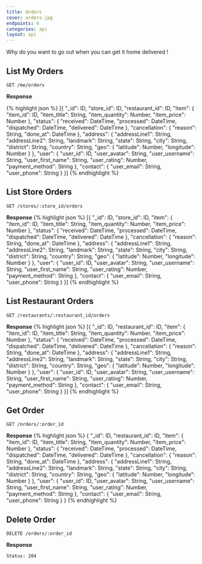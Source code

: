 ```yaml
---
title: Orders
cover: orders.jpg
endpoints: 4
categories: api
layout: api    
---
```

Why do you want to go out when you can get it home delivered !
<!--more-->

## List My Orders

`GET /me/orders`

**Response**

{% highlight json %}
[{
	"_id": ID,
	"store_id": ID,
	"restaurant_id": ID,
	"item": {
	    "item_id": ID,
	    "item_title": String,
	    "item_quantity": Number,
	    "item_price": Number
	    },
	"status": {
	    "received": DateTime,
	    "processed": DateTime,
	    "dispatched": DateTime,
	    "delivered": DateTime
	    },
	"cancellation": {
	    "reason": String,
	    "done_at": DateTime
	    },
	"address": {
	    "addressLine1": String,
	    "addressLine2": String,
	    "landmark": String,
	    "state": String,
	    "city": String,
	    "district": String,
	    "country": String,
	    "geo": {
	            "latitude": Number,
	            "longitude": Number
	        }
	    },
	"user": {
	    "user_id": ID,
	    "user_avatar": String,
	    "user_username": String,
	    "user_first_name": String,
	    "user_rating": Number,
	    "payment_method": String
	    },
	"contact": {
	    "user_email": String,
	    "user_phone": String
	    }
}]
{% endhighlight %}


## List Store Orders

`GET /stores/:store_id/orders`

**Response**
{% highlight json %}
[{
	"_id": ID,
	"store_id": ID,
	"item": {
	    "item_id": ID,
	    "item_title": String,
	    "item_quantity": Number,
	    "item_price": Number
	    },
	"status": {
	    "received": DateTime,
	    "processed": DateTime,
	    "dispatched": DateTime,
	    "delivered": DateTime
	    },
	"cancellation": {
	    "reason": String,
	    "done_at": DateTime
	    },
	"address": {
	    "addressLine1": String,
	    "addressLine2": String,
	    "landmark": String,
	    "state": String,
	    "city": String,
	    "district": String,
	    "country": String,
	    "geo": {
	            "latitude": Number,
	            "longitude": Number
	        }
	    },
	"user": {
	    "user_id": ID,
	    "user_avatar": String,
	    "user_username": String,
	    "user_first_name": String,
	    "user_rating": Number,
	    "payment_method": String
	    },
	"contact": {
	    "user_email": String,
	    "user_phone": String
	    }
}]
{% endhighlight %}


## List Restaurant Orders

`GET /restaurants/:restaurant_id/orders`

**Response**
{% highlight json %}
[{
	"_id": ID,
	"restaurant_id": ID,
	"item": {
	    "item_id": ID,
	    "item_title": String,
	    "item_quantity": Number,
	    "item_price": Number
	    },
	"status": {
	    "received": DateTime,
	    "processed": DateTime,
	    "dispatched": DateTime,
	    "delivered": DateTime
	    },
	"cancellation": {
	    "reason": String,
	    "done_at": DateTime
	    },
	"address": {
	    "addressLine1": String,
	    "addressLine2": String,
	    "landmark": String,
	    "state": String,
	    "city": String,
	    "district": String,
	    "country": String,
	    "geo": {
	            "latitude": Number,
	            "longitude": Number
	        }
	    },
	"user": {
	    "user_id": ID,
	    "user_avatar": String,
	    "user_username": String,
	    "user_first_name": String,
	    "user_rating": Number,
	    "payment_method": String
	    },
	"contact": {
	    "user_email": String,
	    "user_phone": String
	    }
}]
{% endhighlight %}

## Get Order

`GET /orders/:order_id`

**Response**
{% highlight json %}
{
	"_id": ID,
	"restaurant_id": ID,
	"item": {
	    "item_id": ID,
	    "item_title": String,
	    "item_quantity": Number,
	    "item_price": Number
	    },
	"status": {
	    "received": DateTime,
	    "processed": DateTime,
	    "dispatched": DateTime,
	    "delivered": DateTime
	    },
	"cancellation": {
	    "reason": String,
	    "done_at": DateTime
	    },
	"address": {
	    "addressLine1": String,
	    "addressLine2": String,
	    "landmark": String,
	    "state": String,
	    "city": String,
	    "district": String,
	    "country": String,
	    "geo": {
	            "latitude": Number,
	            "longitude": Number
	        }
	    },
	"user": {
	    "user_id": ID,
	    "user_avatar": String,
	    "user_username": String,
	    "user_first_name": String,
	    "user_rating": Number,
	    "payment_method": String
	    },
	"contact": {
	    "user_email": String,
	    "user_phone": String
	    }
}
{% endhighlight %}


## Delete Order

`DELETE /orders/:order_id`

**Response**

`Status: 204`